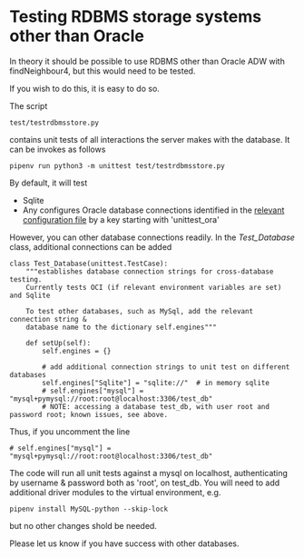 Testing RDBMS storage systems other than Oracle
===============================================

In theory it should be possible to use RDBMS other than Oracle ADW with findNeighbour4, but this would need to be tested.

If you wish to do this, it is easy to do so.

The script
```
test/testrdbmsstore.py
```

contains unit tests of all interactions the server makes with the database.
It can be invokes as follows
```
pipenv run python3 -m unittest test/testrdbmsstore.py
```

By default, it will test   
* Sqlite
* Any configures Oracle database connections identified in the [relevant configuration file](database_credentials.md) by a key starting with 'unittest_ora'

However, you can other database connections readily.
In the *Test_Database* class, additional connections can be added

```
class Test_Database(unittest.TestCase):
    """establishes database connection strings for cross-database testing.
    Currently tests OCI (if relevant environment variables are set) and Sqlite

    To test other databases, such as MySql, add the relevant connection string &
    database name to the dictionary self.engines"""

    def setUp(self):
        self.engines = {}

        # add additional connection strings to unit test on different databases
        self.engines["Sqlite"] = "sqlite://"  # in memory sqlite
        # self.engines["mysql"] = "mysql+pymysql://root:root@localhost:3306/test_db"  
        # NOTE: accessing a database test_db, with user root and password root; known issues, see above.
```

Thus, if you uncomment the line

```
# self.engines["mysql"] = "mysql+pymysql://root:root@localhost:3306/test_db"
```

The code will run all unit tests against a mysql on localhost, authenticating by username & password both as 'root', on test_db.  You will need to add additional driver modules to the virtual environment, e.g. 

``` 
pipenv install MySQL-python --skip-lock
```
but no other changes shold be needed.  

Please let us know if you have success with other databases.

